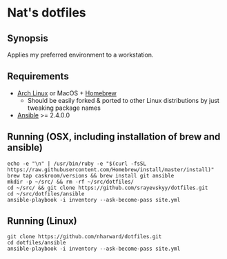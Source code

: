 # Nat's dotfiles

## Synopsis

Applies my preferred environment to a workstation.

## Requirements

- [Arch Linux](https://www.archlinux.org/) or MacOS + [Homebrew](https://brew.sh/)
    - Should be easily forked & ported to other Linux distributions by just tweaking package names
- [Ansible](https://www.ansible.com/) >= 2.4.0.0

## Running (OSX, including installation of brew and ansible)

```
echo -e "\n" | /usr/bin/ruby -e "$(curl -fsSL https://raw.githubusercontent.com/Homebrew/install/master/install)"
brew tap caskroom/versions && brew install git ansible
mkdir -p ~/src/ && rm -rf ~/src/dotfiles/
cd ~/src/ && git clone https://github.com/srayevskyy/dotfiles.git
cd ~/src/dotfiles/ansible
ansible-playbook -i inventory --ask-become-pass site.yml
```

## Running (Linux)

```
git clone https://github.com/nharward/dotfiles.git
cd dotfiles/ansible
ansible-playbook -i inventory --ask-become-pass site.yml
```
